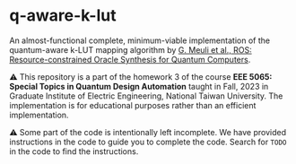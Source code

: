 # q-aware-k-lut

An almost-functional complete, minimum-viable implementation of the quantum-aware k-LUT mapping algorithm by [G. Meuli et al., ROS: Resource-constrained Oracle Synthesis for Quantum Computers](https://arxiv.org/abs/2005.00211).

⚠️ This repository is a part of the homework 3 of the course **EEE 5065: Special Topics in Quantum Design Automation** taught in Fall, 2023 in Graduate Institute of Electric Engineering, National Taiwan University. The implementation is for educational purposes rather than an efficient implementation.

⚠️ Some part of the code is intentionally left incomplete. We have provided instructions in the code to guide you to complete the code. Search for `TODO` in the code to find the instructions.
